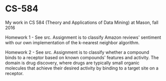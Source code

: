 # CS-584
My work in CS 584 (Theory and Applications of Data Mining) at Mason, fall 2016

Homework 1 - See src. Assignment is to classify Amazon reviews' sentiment with our own implementation of the k-nearest neighbor algorithm.

Homework 2 - See src. Assignment is to classify whether a compound binds to a receptor based on known compounds' features and activity. The domain is drug discovery, where drugs are typically small organic molecules that achieve their desired activity by binding to a target site on a receptor.
